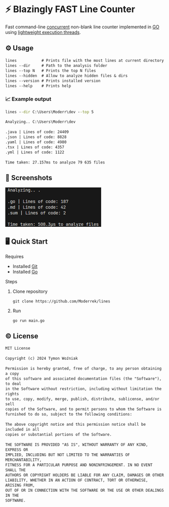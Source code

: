 # ⚡ Blazingly FAST Line Counter

Fast command-line [concurrent](https://en.wikipedia.org/wiki/Concurrent_computing) non-blank line counter implemented in [GO](https://go.dev/) using [lightweight execution threads]().

## ⚙️ Usage

```shell
lines           # Prints file with the most lines at current directory
lines --dir     # Path to the analysis folder
lines --top N   # Prints the top N files
lines --hidden  # Allow to analyze hidden files & dirs
lines --version # Prints installed version
lines --help    # Prints help
```

### 📈 Example output

```bat
lines --dir C:\Users\Moderr\dev --top 5
```

```out
Analyzing.. C:\Users\Moderr\dev

.java | Lines of code: 24409
.json | Lines of code: 8828
.yaml | Lines of code: 4980
.tsx | Lines of code: 4357
.yml | Lines of code: 1122

Time taken: 27.157ms to analyze 79 635 files
```

## 📸 Screenshots

![Example Usage](/images/ss.png)

## 🖥️ Quick Start

Requires

- Installed [Git](https://www.git-scm.com/downloads)
- Installed [Go](https://go.dev/doc/install)

Steps
1. Clone repository
   ```shell
   git clone https://github.com/Moderrek/lines
   ```
2. Run
   ```shell
   go run main.go
   ```

## © License

```license
MIT License

Copyright (c) 2024 Tymon Woźniak

Permission is hereby granted, free of charge, to any person obtaining a copy
of this software and associated documentation files (the "Software"), to deal
in the Software without restriction, including without limitation the rights
to use, copy, modify, merge, publish, distribute, sublicense, and/or sell
copies of the Software, and to permit persons to whom the Software is
furnished to do so, subject to the following conditions:

The above copyright notice and this permission notice shall be included in all
copies or substantial portions of the Software.

THE SOFTWARE IS PROVIDED "AS IS", WITHOUT WARRANTY OF ANY KIND, EXPRESS OR
IMPLIED, INCLUDING BUT NOT LIMITED TO THE WARRANTIES OF MERCHANTABILITY,
FITNESS FOR A PARTICULAR PURPOSE AND NONINFRINGEMENT. IN NO EVENT SHALL THE
AUTHORS OR COPYRIGHT HOLDERS BE LIABLE FOR ANY CLAIM, DAMAGES OR OTHER
LIABILITY, WHETHER IN AN ACTION OF CONTRACT, TORT OR OTHERWISE, ARISING FROM,
OUT OF OR IN CONNECTION WITH THE SOFTWARE OR THE USE OR OTHER DEALINGS IN THE
SOFTWARE.
```

